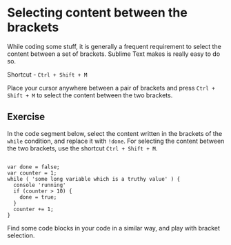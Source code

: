 Selecting content between the brackets
=======================================

While coding some stuff, it is generally a frequent requirement to select the
content between a set of brackets. Sublime Text makes is really easy to do so.

Shortcut - `Ctrl + Shift + M`

Place your cursor anywhere between a pair of brackets and press
`Ctrl + Shift + M` to select the content between the two brackets.

Exercise
---------

In the code segment below, select the content written in the brackets
of the `while` condition, and replace it with `!done`. For selecting the 
content between the two brackets, use the shortcut `Ctrl + Shift + M`.

```

var done = false;
var counter = 1;
while ( 'some long variable which is a truthy value' ) {
  console 'running'
  if (counter > 10) {
    done = true;
  }
  counter += 1;
}

```

Find some code blocks in your code in a similar way, and play with bracket
selection.